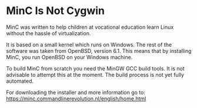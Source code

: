 # MinC Is Not Cygwin

MinC was written to help children at vocational education learn Linux without the 
hassle of virtualization.

It is based on a small kernel which runs on Windows. The rest of the software was 
taken from OpenBSD, version 6.1. This means that by installing MinC, you run OpenBSD 
on your Windows machine.

To build MinC from scratch you need the MinGW GCC build tools. It is not advisable 
to attempt this at the moment. The build process is not yet fully automated.

For downloading the installer and more information go to: https://minc.commandlinerevolution.nl/english/home.html
